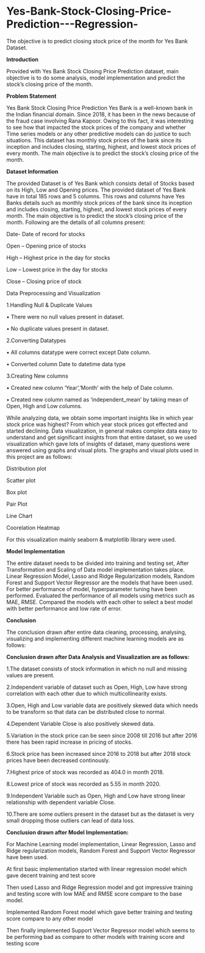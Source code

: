 # Yes-Bank-Stock-Closing-Price-Prediction---Regression-
The objective is to predict closing stock price of the month for Yes Bank Dataset.

**Introduction**

Provided with Yes Bank Stock Closing Price Prediction dataset, main objective is to do some analysis, model implementation and predict the stock’s closing price of the month.

**Problem Statement**

Yes Bank Stock Closing Price Prediction 
Yes Bank is a well-known bank in the Indian financial domain. Since 2018, it has been in the news because of the fraud case involving Rana Kapoor. Owing to this fact, it was interesting to see how that impacted the stock prices of the company and whether Time series models or any other predictive models can do justice to such situations. This dataset has monthly stock prices of the bank since its inception and includes closing, starting, highest, and lowest stock prices of every month. The main objective is to predict the stock’s closing price of the month. 

**Dataset Information**

The provided Dataset is of Yes Bank which consists detail of Stocks based on its High, Low and Opening prices. The provided dataset of Yes Bank have in total 185 rows and 5 columns. This rows and columns have Yes Banks details such as monthly stock prices of the bank since its inception and includes closing, starting, highest, and lowest stock prices of every month. The main objective is to predict the stock’s closing price of the month. Following are the details of all columns present:

Date- Date of record for stocks

Open – Opening price of stocks

High – Highest price in the day for stocks

Low – Lowest price in the day for stocks

Close – Closing price of stock

Data Preprocessing and Visualization

1.Handling Null & Duplicate Values

•	There were no null values present in dataset.

•	No duplicate values present in dataset.


2.Converting Datatypes

•	All columns datatype were correct except Date column.

•	Converted column Date to datetime data type

3.Creating New columns

•	Created new column ‘Year’,’Month’ with the help of Date column.

•	Created new column named as ‘independent_mean’ by taking mean of Open, High and Low columns.

While analyzing data, we obtain some important insights like in which year stock price was highest? From which year stock prices got effected and started declining. Data visualization, in general makes complex data easy to understand and get significant insights from that entire dataset, so we used visualization which gave lots of insights of dataset, many questions were answered using graphs and visual plots. The graphs and visual plots used in this project are as follows:

Distribution plot

Scatter plot

Box plot

Pair Plot

Line Chart

Coorelation Heatmap

For this visualization mainly seaborn & matplotlib library were used.

**Model Implementation**

The entire dataset needs to be divided into training and testing set, After Transformation and Scaling of Data model implementation takes place. Linear Regression Model, Lasso and Ridge Regularization models, Random Forest and Support Vector Regressor are the models that have been used. For better performance of model, hyperparameter tuning have been performed. Evaluated the performance of all models using metrics such as MAE, RMSE. Compared the models with each other to select a best model with better performance and low rate of error. 

**Conclusion**

The conclusion drawn after entire data cleaning, processing, analysing, visualizing and implementing different machine learning models are as follows:


**Conclusion drawn after Data Analysis and Visualization are as follows:**

1.The dataset consists of stock information in which no null and missing values are present.

2.Independent variable of dataset such as Open, High, Low have strong correlation with each other due to which multicollinearity exists.

3.Open, High and Low variable data are positively skewed data which needs to be transform so that data can be distributed close to normal.

4.Dependent Variable Close is also positively skewed data.

5.Variation in the stock price can be seen since 2008 till 2016 but after 2016 there has been rapid increase in pricing of stocks.

6.Stock price has been increased since 2016 to 2018 but after 2018 stock prices have been decreased continously.

7.Highest price of stock was recorded as 404.0 in month 2018.

8.Lowest price of stock was recorded as 5.55 in month 2020.

9.Independent Variable such as Open, High and Low have strong linear relationship with dependent variable Close.

10.There are some outliers present in the dataset but as the dataset is very small dropping those outliers can lead of data loss.

**Conclusion drawn after Model Implementation:**

For Machine Learning model implementation, Linear Regression, Lasso and Ridge regularization models, Random Forest and Support Vector Regressor have been used.

At first basic implementation started with linear regression model which gave decent training and test score

Then used Lasso and Ridge Regression model and got impressive training and testing score with low MAE and RMSE score compare to the base model.

Implemented Random Forest model which gave better training and testing score compare to any other model

Then finally implemented Support Vector Regressor model which seems to be performing bad as compare to other models with training score and testing score
